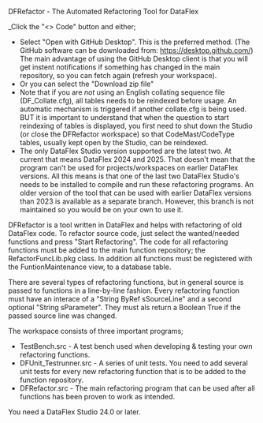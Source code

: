 DFRefactor - The Automated Refactoring Tool for DataFlex

_Click the "<> Code" button and either;
- Select "Open with GitHub Desktop". This is the preferred method. (The GitHub software can be downloaded from: https://desktop.github.com/) The main advantage of using the GitHub Desktop client is that you will get instent notifications if something has changed in the main repository, so you can fetch again (refresh your workspace).
- Or you can select the "Download zip file"
- Note that if you are *not* using an English collating sequence file (DF_Collate.cfg), all tables needs to be reindexed before usage. An automatic mechanism is triggered if another collate.cfg is being used. BUT it is important to understand that when the question to start reindexing of tables is displayed, you first need to shut down the Studio (or close the DFRefactor workspace) so that CodeMast/CodeType tables, usually kept open by the Studio, can be reindexed.
- The only DataFlex Studio version supported are the latest two. At current that means DataFlex 2024 and 2025. That doesn't mean that the program can't be used for projects/workspaces on earlier DataFlex versions. All this means is that one of the last two DataFlex Studio's needs to be installed to compile and run these refactoring programs. An older version of the tool that can be used with earlier DataFlex versions than 2023 is available as a separate branch. However, this branch is not maintained so you would be on your own to use it.

DFRefactor is a tool written in DataFlex and helps with refactoring of old DataFlex code. To refactor source code, just select the wanted/needed functions and press "Start Refactoring". The code for all refactoring functions must be added to the main function repository; the RefactorFuncLib.pkg class. In addition all functions must be registered with the FuntionMaintenance view, to a database table.

There are several types of refactoring functions, but in general source is passed to functions in a line-by-line fashion. Every refactoring function must have an interace of a "String ByRef sSourceLine" and a second optional "String sParameter". They must als return a Boolean True if the passed source line was changed.

The workspace consists of three important programs;
- TestBench.src - A test bench used when developing & testing your own refactoring functions.
- DFUnit_Testrunner.src - A series of unit tests. You need to add several unit tests for every new refactoring function that is to be added to the function repository.
- DFRefactor.src - The main refactoring program that can be used after all functions has been proven to work as intended.

You need a DataFlex Studio 24.0 or later.
